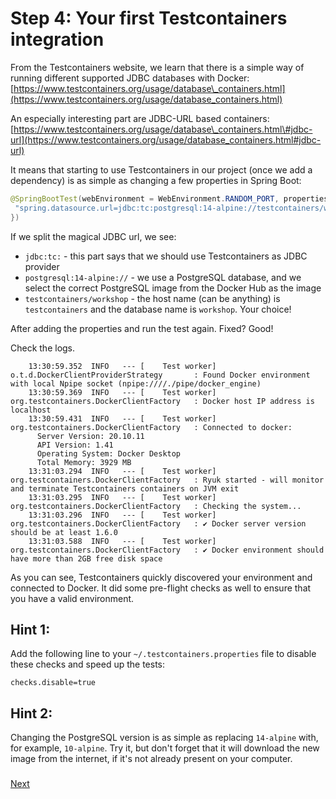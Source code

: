 # Step 4: Your first Testcontainers integration

From the Testcontainers website, we learn that there is a simple way of running different supported JDBC databases with Docker:  
[https://www.testcontainers.org/usage/database\_containers.html](https://www.testcontainers.org/usage/database_containers.html)

An especially interesting part are JDBC-URL based containers:  
[https://www.testcontainers.org/usage/database\_containers.html\#jdbc-url](https://www.testcontainers.org/usage/database_containers.html#jdbc-url)

It means that starting to use Testcontainers in our project \(once we add a dependency\) is as simple as changing a few properties in Spring Boot:

```java
@SpringBootTest(webEnvironment = WebEnvironment.RANDOM_PORT, properties = {
 "spring.datasource.url=jdbc:tc:postgresql:14-alpine://testcontainers/workshop"
})
```

If we split the magical JDBC url, we see:

* `jdbc:tc:` - this part says that we should use Testcontainers as JDBC provider
* `postgresql:14-alpine://` - we use a PostgreSQL database, and we select the correct PostgreSQL image from the Docker Hub as the image
* `testcontainers/workshop` - the host name \(can be anything\) is `testcontainers` and the database name is `workshop`. Your choice!

After adding the properties and run the test again. Fixed? Good!

Check the logs.

```text
    13:30:59.352  INFO   --- [    Test worker] o.t.d.DockerClientProviderStrategy       : Found Docker environment with local Npipe socket (npipe:////./pipe/docker_engine)
    13:30:59.369  INFO   --- [    Test worker] org.testcontainers.DockerClientFactory   : Docker host IP address is localhost
    13:30:59.431  INFO   --- [    Test worker] org.testcontainers.DockerClientFactory   : Connected to docker: 
      Server Version: 20.10.11
      API Version: 1.41
      Operating System: Docker Desktop
      Total Memory: 3929 MB
    13:31:03.294  INFO   --- [    Test worker] org.testcontainers.DockerClientFactory   : Ryuk started - will monitor and terminate Testcontainers containers on JVM exit
    13:31:03.295  INFO   --- [    Test worker] org.testcontainers.DockerClientFactory   : Checking the system...
    13:31:03.296  INFO   --- [    Test worker] org.testcontainers.DockerClientFactory   : ✔ Docker server version should be at least 1.6.0
    13:31:03.588  INFO   --- [    Test worker] org.testcontainers.DockerClientFactory   : ✔ Docker environment should have more than 2GB free disk space
```

As you can see, Testcontainers quickly discovered your environment and connected to Docker. 
It did some pre-flight checks as well to ensure that you have a valid environment.

## Hint 1:

Add the following line to your `~/.testcontainers.properties` file to disable these checks and speed up the tests:

```text
checks.disable=true
```

## Hint 2:

Changing the PostgreSQL version is as simple as replacing `14-alpine` with, for example, `10-alpine`.
Try it, but don't forget that it will download the new image from the internet, if it's not already present on your computer.

### 
[Next](step-5-dude-r-u-200-ok.md)
